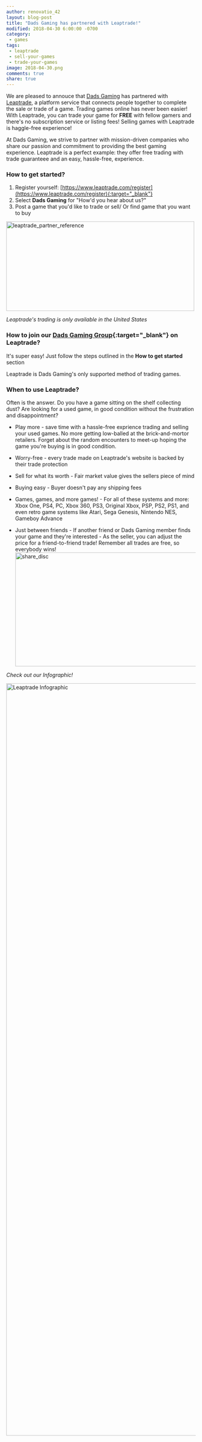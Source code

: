 ```yaml
---
author: renovatio_42
layout: blog-post
title: "Dads Gaming has partnered with Leaptrade!"
modified: 2018-04-30 6:00:00 -0700
category:
 - games
tags:
 - leaptrade
 - sell-your-games
 - trade-your-games
image: 2018-04-30.png
comments: true
share: true
---
```



We are pleased to annouce that [Dads Gaming](http://dadsgaming.com/) has partnered with [Leaptrade](http://www.leaptrade.com/), a platform service that connects people together to complete the sale or trade of a game. Trading games online has never been easier! With Leaptrade, you can trade your game for **FREE** with fellow gamers and there's no subscription service or listing fees! Selling games with Leaptrade is haggle-free experience!

At Dads Gaming, we strive to partner with mission-driven companies who share our passion and commitment to providing the best gaming experience. Leaptrade is a perfect example: they offer free trading with trade guaranteee and an easy, hassle-free, experience.


### How to get started?

1. Register yourself: [https://www.leaptrade.com/register](https://www.leaptrade.com/register){:target="_blank"}
2. Select **Dads Gaming** for "How'd you hear about us?"
3. Post a game that you'd like to trade or sell/ Or find game that you want to buy

<img src="https://farm1.staticflickr.com/903/27925460098_6668da7ae0.jpg" width="500" height="238" alt="leaptrade_partner_reference">

*Leaptrade's trading is only available in the United States*

### How to join our [Dads Gaming Group](https://www.leaptrade.com/groups/dadsgaming){:target="_blank"} on Leaptrade?

It's super easy! Just follow the steps outlined in the **How to get started** section

<p class="bg-warning">Leaptrade is Dads Gaming's only supported method of trading games.</p>


### When to use Leaptrade?

Often is the answer. Do you have a game sitting on the shelf collecting dust? Are looking for a used game, in good condition without the frustration and disappointment?

* Play more - save time with a hassle-free exprience trading and selling your used games. No more getting low-balled at the brick-and-mortor retailers. Forget about the random encounters to meet-up hoping the game you're buying is in good condition.

* Worry-free - every trade made on Leaptrade's website is backed by their trade protection

* Sell for what its worth - Fair market value gives the sellers piece of mind 

* Buying easy - Buyer doesn't pay any shipping fees

* Games, games, and more games! - For all of these systems and more: Xbox One, PS4, PC, Xbox 360, PS3, Original Xbox, PSP, PS2, PS1, and even retro game systems like Atari, Sega Genesis, Nintendo NES, Gameboy Advance

* Just between friends - If another friend or Dads Gaming member finds your game and they're interested - As the seller, you can adjust the price for a friend-to-friend trade! Remember all trades are free, so everybody wins! <img src="https://farm1.staticflickr.com/959/41076817404_9bf4902bcb_z.jpg" width="640" height="303" alt="share_disc">

*Check out our Infographic!*

<img src="https://farm1.staticflickr.com/904/26925868777_1c80818955_o.png" width="800" height="2000" alt="Leaptrade Infographic">
